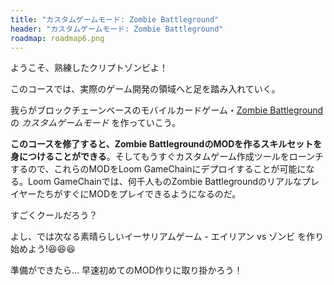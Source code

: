 ```yaml
---
title: "カスタムゲームモード: Zombie Battleground"
header: "カスタムゲームモード: Zombie Battleground"
roadmap: roadmap6.png
---
```


ようこそ、熟練したクリプトゾンビよ！

このコースでは、実際のゲーム開発の領域へと足を踏み入れていく。

我らがブロックチェーンベースのモバイルカードゲーム・<a href="https://loom.games" target=_blank>Zombie Battleground</a> の *カスタムゲームモード* を作っていこう。

**このコースを修了すると、Zombie BattlegroundのMODを作るスキルセットを身につけることができる**。そしてもうすぐカスタムゲーム作成ツールをローンチするので、これらのMODをLoom GameChainにデプロイすることが可能になる。Loom GameChainでは、何千人ものZombie BattlegroundのリアルなプレイヤーたちがすぐにMODをプレイできるようになるのだ。

すごくクールだろう？

よし、では次なる素晴らしいイーサリアムゲーム - エイリアン vs ゾンビ を作り始めよう!😆😆😆

準備ができたら… 早速初めてのMOD作りに取り掛かろう！
